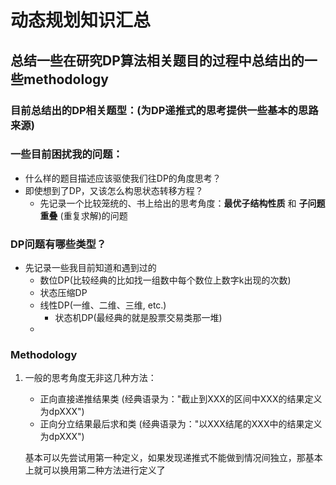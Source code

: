 # 动态规划知识汇总
## 总结一些在研究DP算法相关题目的过程中总结出的一些methodology

### 目前总结出的DP相关题型：(为DP递推式的思考提供一些基本的思路来源)

### 一些目前困扰我的问题：
- 什么样的题目描述应该驱使我们往DP的角度思考？
- 即使想到了DP，又该怎么构思状态转移方程？
    - 先记录一个比较笼统的、书上给出的思考角度：**最优子结构性质** 和 **子问题重叠** (重复求解)的问题

### DP问题有哪些类型？
- 先记录一些我目前知道和遇到过的
    - 数位DP(比较经典的比如找一组数中每个数位上数字k出现的次数)
    - 状态压缩DP
    - 线性DP(一维、二维、三维, etc.)
        - 状态机DP(最经典的就是股票交易类那一堆)
    - 


### Methodology
1. 一般的思考角度无非这几种方法：
    - 正向直接递推结果类 (经典语录为："截止到XXX的区间中XXX的结果定义为dpXXX")
    - 正向分立结果最后求和类 (经典语录为："以XXX结尾的XXX中的结果定义为dpXXX")

    基本可以先尝试用第一种定义，如果发现递推式不能做到情况间独立，那基本上就可以换用第二种方法进行定义了